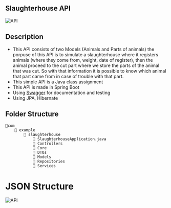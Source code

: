 ## Slaughterhouse API

<img src="https://user-images.githubusercontent.com/62404655/225074329-30498859-e806-4c4e-b9ce-26c676bb2bac.png" alt="API" /> 
                                                                                                                            
## Description

- This API consists of two Models (Animals and Parts of animals) the porpuse of this API is to simulate a slaughterhouse where it registers animals (where they come from, weight, date of register), then the animal proceed to the cut part where we store the parts of the animal that was cut. So with that information it is possible to know which animal that part came from in case of trouble with that part. 
- This simple API is a Java class assignment
- This API is made in Spring Boot
- Using [Swagger](https://springdoc.org/) for documentation and testing
- Using JPA, Hibernate

## Folder Structure
```
📂com 
    📂 example 
        📂 slaughterhouse 
            📃 SlaughterhouseApplication.java 
            📁 Controllers
            📁 Core
            📁 DTOs
            📁 Models
            📁 Repositories
            📁 Services
```

# JSON Structure

<img src="https://user-images.githubusercontent.com/62404655/225074920-4b1d4c16-1626-4eac-bd54-a7c3f9a8ed98.png" alt="API" />
